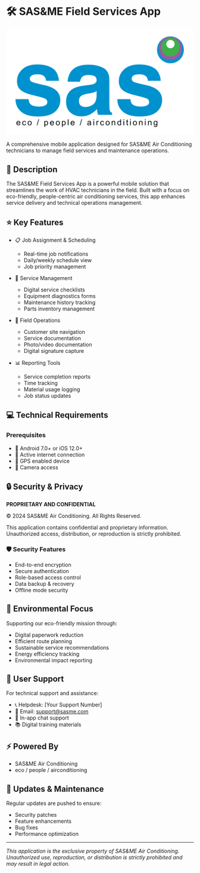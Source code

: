 # 🛠️ SAS&ME Field Services App

![SAS&ME Logo](https://github.com/GMJSilmaro/SAS-Mobility-App/blob/main/assets/images/SAS-LOGO.png?raw=true)

A comprehensive mobile application designed for SAS&ME Air Conditioning technicians to manage field services and maintenance operations.

## 🎯 Description

The SAS&ME Field Services App is a powerful mobile solution that streamlines the work of HVAC technicians in the field. Built with a focus on eco-friendly, people-centric air conditioning services, this app enhances service delivery and technical operations management.

## ⭐ Key Features

- 📋 Job Assignment & Scheduling
  - Real-time job notifications
  - Daily/weekly schedule view
  - Job priority management
  
- 🔧 Service Management
  - Digital service checklists
  - Equipment diagnostics forms
  - Maintenance history tracking
  - Parts inventory management
  
- 📱 Field Operations
  - Customer site navigation
  - Service documentation
  - Photo/video documentation
  - Digital signature capture
  
- 📊 Reporting Tools
  - Service completion reports
  - Time tracking
  - Material usage logging
  - Job status updates

## 💻 Technical Requirements

### Prerequisites

- 📱 Android 7.0+ or iOS 12.0+
- 📶 Active internet connection
- 📍 GPS enabled device
- 📸 Camera access


## 🔒 Security & Privacy

**PROPRIETARY AND CONFIDENTIAL**

© 2024 SAS&ME Air Conditioning. All Rights Reserved.

This application contains confidential and proprietary information. Unauthorized access, distribution, or reproduction is strictly prohibited.

### 🛡️ Security Features
- End-to-end encryption
- Secure authentication
- Role-based access control
- Data backup & recovery
- Offline mode security

## 🌱 Environmental Focus

Supporting our eco-friendly mission through:
- Digital paperwork reduction
- Efficient route planning
- Sustainable service recommendations
- Energy efficiency tracking
- Environmental impact reporting

## 👥 User Support

For technical support and assistance:
- 📞 Helpdesk: [Your Support Number]
- 📧 Email: support@sasme.com
- 💬 In-app chat support
- 📚 Digital training materials

## ⚡ Powered By
- SAS&ME Air Conditioning
- eco / people / airconditioning

## 🔄 Updates & Maintenance

Regular updates are pushed to ensure:
- Security patches
- Feature enhancements
- Bug fixes
- Performance optimization

---

*This application is the exclusive property of SAS&ME Air Conditioning. Unauthorized use, reproduction, or distribution is strictly prohibited and may result in legal action.*

